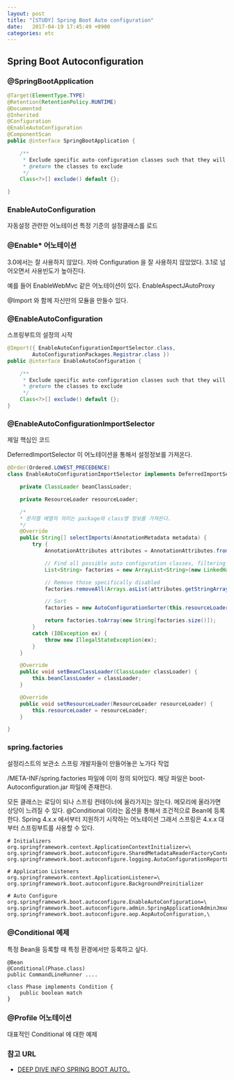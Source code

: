 ```yaml
---
layout: post
title: "[STUDY] Spring Boot Auto configuration"
date:   2017-04-19 17:45:49 +0900
categories: etc 
---
```


## Spring Boot Autoconfiguration

### @SpringBootApplication
~~~java
@Target(ElementType.TYPE)
@Retention(RetentionPolicy.RUNTIME)
@Documented
@Inherited
@Configuration
@EnableAutoConfiguration
@ComponentScan
public @interface SpringBootApplication {

	/**
	 * Exclude specific auto-configuration classes such that they will never be applied.
	 * @return the classes to exclude
	 */
	Class<?>[] exclude() default {};

}
~~~

### EnableAutoConfiguration
자동설정 관련한 어노테이션
특정 기준의 설정클래스를 로드

### @Enable* 어노테이션
3.0에서는 잘 사용하지 않았다.
자바 Configuration 을 잘 사용하지 않았었다.
3.1로 넘어오면서 사용빈도가 높아진다.

예를 들어 EnableWebMvc 같은 어노테이션이 있다.
EnableAspectJAutoProxy

@Import 와 함께 자신만의 모듈을 만들수 있다.

### @EnableAutoConfiguration

스프링부트의 설정의 시작

~~~java
@Import({ EnableAutoConfigurationImportSelector.class,
		AutoConfigurationPackages.Registrar.class })
public @interface EnableAutoConfiguration {

	/**
	 * Exclude specific auto-configuration classes such that they will never be applied.
	 * @return the classes to exclude
	 */
	Class<?>[] exclude() default {};
}
~~~

### @EnableAutoConfigurationImportSelector



제일 핵심인 코드

DeferredImportSelector 이 어노테이션을 통해서 설정정보를 가져온다.

~~~java
@Order(Ordered.LOWEST_PRECEDENCE)
class EnableAutoConfigurationImportSelector implements DeferredImportSelector, BeanClassLoaderAware, ResourceLoaderAware {

	private ClassLoader beanClassLoader;

	private ResourceLoader resourceLoader;

    /*
    * 문자열 배열의 의미는 package와 class명 정보를 가져온다.
    */
	@Override
	public String[] selectImports(AnnotationMetadata metadata) {
		try {
			AnnotationAttributes attributes = AnnotationAttributes.fromMap(metadata.getAnnotationAttributes(EnableAutoConfiguration.class.getName(), true));

			// Find all possible auto configuration classes, filtering duplicates
			List<String> factories = new ArrayList<String>(new LinkedHashSet<String>(SpringFactoriesLoader.loadFactoryNames(EnableAutoConfiguration.class, this.beanClassLoader)));

			// Remove those specifically disabled
			factories.removeAll(Arrays.asList(attributes.getStringArray("exclude")));

			// Sort
			factories = new AutoConfigurationSorter(this.resourceLoader).getInPriorityOrder(factories);

			return factories.toArray(new String[factories.size()]);
		}
		catch (IOException ex) {
			throw new IllegalStateException(ex);
		}
	}

	@Override
	public void setBeanClassLoader(ClassLoader classLoader) {
		this.beanClassLoader = classLoader;
	}

	@Override
	public void setResourceLoader(ResourceLoader resourceLoader) {
		this.resourceLoader = resourceLoader;
	}

}

~~~

### spring.factories
설정리스트의 보관소
스프링 개발자들이 만들어놓은 노가다 작업

/META-INF/spring.factories 파일에 이미 정의 되어있다.
해당 파일은 boot-Autoconfiguration.jar 파일에 존재한다.

모든 클래스는 로딩이 되나 스프링 컨테이너에 올라가지는 않는다.
메모리에 올라가면 상당이 느려질 수 있다.
@Conditional 이라는 옵션을 통해서 조건적으로 Bean에 등록한다.
Spring 4.x.x 에서부터 지원하기 시작하는 어노테이션
그래서 스프링은 4.x.x 대부터 스프링부트를 사용할 수 있다.

~~~
# Initializers
org.springframework.context.ApplicationContextInitializer=\
org.springframework.boot.autoconfigure.SharedMetadataReaderFactoryContextInitializer,\
org.springframework.boot.autoconfigure.logging.AutoConfigurationReportLoggingInitializer

# Application Listeners
org.springframework.context.ApplicationListener=\
org.springframework.boot.autoconfigure.BackgroundPreinitializer

# Auto Configure
org.springframework.boot.autoconfigure.EnableAutoConfiguration=\
org.springframework.boot.autoconfigure.admin.SpringApplicationAdminJmxAutoConfiguration,\
org.springframework.boot.autoconfigure.aop.AopAutoConfiguration,\
~~~

### @Conditional 예제
특정 Bean을 등록할 때 특정 환경에서만 등록하고 싶다.

~~~
@Bean
@Conditional(Phase.class)
public CommandLineRunner .... 

class Phase implements Condition {
    public boolean match
}

~~~

### @Profile 어노테이션
대표적인 Conditional 에 대한 예제

### 참고 URL

- [DEEP DIVE INFO SPRING BOOT AUTO..](https://www.youtube.com/watch?v=ssT24xB9UTc)